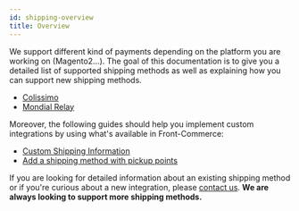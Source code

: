 ```yaml
---
id: shipping-overview
title: Overview
---
```


We support different kind of payments depending on the platform you are working on (Magento2…). The goal of this documentation is to give you a detailed list of supported shipping methods as well as explaining how you can support new shipping methods.

- [Colissimo](/docs/advanced/shipping/colissimo.html)
- [Mondial Relay](/docs/advanced/shipping/mondial-relay.html)

Moreover, the following guides should help you implement custom integrations by using what's available in Front-Commerce:

- [Custom Shipping Information](/docs/advanced/shipping/custom-shipping-information.html)
- [Add a shipping method with pickup points](/docs/advanced/shipping/add-new-shipping-data-in-graphql.html)

If you are looking for detailed information about an existing shipping method or if you're curious about a new integration, please <span class="intercom-launcher">[contact us](mailto:hello@front-commerce.com)</span>. **We are always looking to support more shipping methods.**

